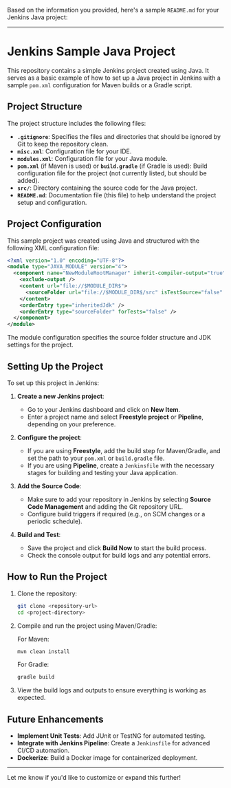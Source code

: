 Based on the information you provided, here's a sample `README.md` for your Jenkins Java project:

---

# Jenkins Sample Java Project

This repository contains a simple Jenkins project created using Java. It serves as a basic example of how to set up a Java project in Jenkins with a sample `pom.xml` configuration for Maven builds or a Gradle script.

## Project Structure

The project structure includes the following files:

- **`.gitignore`**: Specifies the files and directories that should be ignored by Git to keep the repository clean.
- **`misc.xml`**: Configuration file for your IDE.
- **`modules.xml`**: Configuration file for your Java module.
- **`pom.xml`** (if Maven is used) or **`build.gradle`** (if Gradle is used): Build configuration file for the project (not currently listed, but should be added).
- **`src/`**: Directory containing the source code for the Java project.
- **`README.md`**: Documentation file (this file) to help understand the project setup and configuration.

## Project Configuration

This sample project was created using Java and structured with the following XML configuration file:

```xml
<?xml version="1.0" encoding="UTF-8"?>
<module type="JAVA_MODULE" version="4">
  <component name="NewModuleRootManager" inherit-compiler-output="true">
    <exclude-output />
    <content url="file://$MODULE_DIR$">
      <sourceFolder url="file://$MODULE_DIR$/src" isTestSource="false" />
    </content>
    <orderEntry type="inheritedJdk" />
    <orderEntry type="sourceFolder" forTests="false" />
  </component>
</module>
```

The module configuration specifies the source folder structure and JDK settings for the project.

## Setting Up the Project

To set up this project in Jenkins:

1. **Create a new Jenkins project**:
   - Go to your Jenkins dashboard and click on **New Item**.
   - Enter a project name and select **Freestyle project** or **Pipeline**, depending on your preference.
   
2. **Configure the project**:
   - If you are using **Freestyle**, add the build step for Maven/Gradle, and set the path to your `pom.xml` or `build.gradle` file.
   - If you are using **Pipeline**, create a `Jenkinsfile` with the necessary stages for building and testing your Java application.

3. **Add the Source Code**:
   - Make sure to add your repository in Jenkins by selecting **Source Code Management** and adding the Git repository URL.
   - Configure build triggers if required (e.g., on SCM changes or a periodic schedule).

4. **Build and Test**:
   - Save the project and click **Build Now** to start the build process.
   - Check the console output for build logs and any potential errors.

## How to Run the Project

1. Clone the repository:

   ```bash
   git clone <repository-url>
   cd <project-directory>
   ```

2. Compile and run the project using Maven/Gradle:

   For Maven:

   ```bash
   mvn clean install
   ```

   For Gradle:

   ```bash
   gradle build
   ```

3. View the build logs and outputs to ensure everything is working as expected.

## Future Enhancements

- **Implement Unit Tests**: Add JUnit or TestNG for automated testing.
- **Integrate with Jenkins Pipeline**: Create a `Jenkinsfile` for advanced CI/CD automation.
- **Dockerize**: Build a Docker image for containerized deployment.

---

Let me know if you'd like to customize or expand this further!
